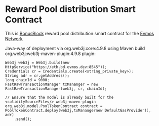 # Reward Pool distribution Smart Contract

This is [BonusBlock](https://www.bonusblock.io) reward pool distribution smart contract for the [Evmos Network](https://evmos.org)

Java-way of deployment via org.web3j:core:4.9.8 using Maven build org.web3j:web3j-maven-plugin:4.9.8 plugin:


```
Web3j web3j = Web3j.build(new HttpService("https://eth.bd.evmos.dev:8545"));
Credentials cr = Credentials.create(<string_private_key>);
String adr = cr.getAddress();
long chainId = 9000;
FastRawTransactionManager txMananger = new FastRawTransactionManager(web3j, cr, chainId);

// Ensure that the model is already built for the <soliditySourceFiles/> web3j-maven-plugin
org.web3j.model.PoolTokenContract contract = PoolTokenContract.deploy(web3j,txManangernew DefaultGasProvider(), adr)
    .send();
```

